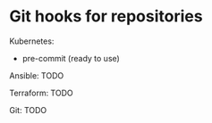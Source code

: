 # Git hooks for repositories
Kubernetes:
- pre-commit (ready to use)

Ansible: TODO

Terraform: TODO

Git: TODO

